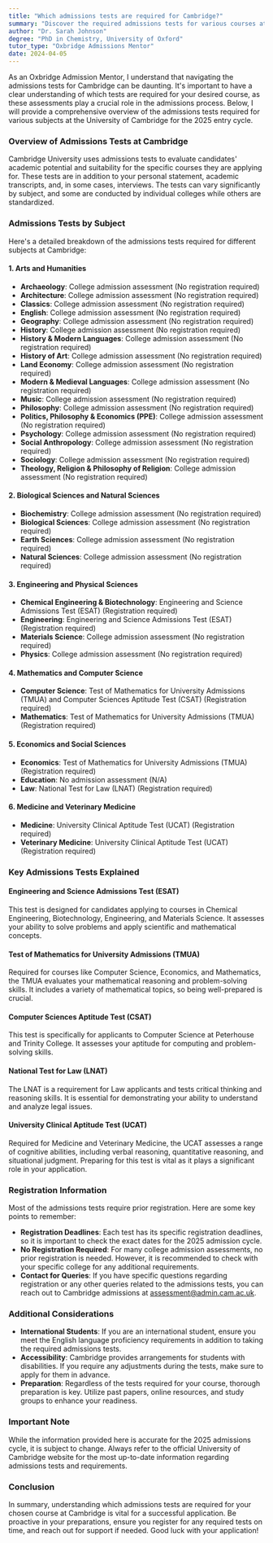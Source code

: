 ```yaml
---
title: "Which admissions tests are required for Cambridge?"
summary: "Discover the required admissions tests for various courses at Cambridge University for 2025 entry to enhance your application success."
author: "Dr. Sarah Johnson"
degree: "PhD in Chemistry, University of Oxford"
tutor_type: "Oxbridge Admissions Mentor"
date: 2024-04-05
---
```


As an Oxbridge Admission Mentor, I understand that navigating the admissions tests for Cambridge can be daunting. It's important to have a clear understanding of which tests are required for your desired course, as these assessments play a crucial role in the admissions process. Below, I will provide a comprehensive overview of the admissions tests required for various subjects at the University of Cambridge for the 2025 entry cycle.

### Overview of Admissions Tests at Cambridge

Cambridge University uses admissions tests to evaluate candidates' academic potential and suitability for the specific courses they are applying for. These tests are in addition to your personal statement, academic transcripts, and, in some cases, interviews. The tests can vary significantly by subject, and some are conducted by individual colleges while others are standardized.

### Admissions Tests by Subject

Here's a detailed breakdown of the admissions tests required for different subjects at Cambridge:

#### 1. **Arts and Humanities**

- **Archaeology**: College admission assessment (No registration required)
- **Architecture**: College admission assessment (No registration required)
- **Classics**: College admission assessment (No registration required)
- **English**: College admission assessment (No registration required)
- **Geography**: College admission assessment (No registration required)
- **History**: College admission assessment (No registration required)
- **History & Modern Languages**: College admission assessment (No registration required)
- **History of Art**: College admission assessment (No registration required)
- **Land Economy**: College admission assessment (No registration required)
- **Modern & Medieval Languages**: College admission assessment (No registration required)
- **Music**: College admission assessment (No registration required)
- **Philosophy**: College admission assessment (No registration required)
- **Politics, Philosophy & Economics (PPE)**: College admission assessment (No registration required)
- **Psychology**: College admission assessment (No registration required)
- **Social Anthropology**: College admission assessment (No registration required)
- **Sociology**: College admission assessment (No registration required)
- **Theology, Religion & Philosophy of Religion**: College admission assessment (No registration required)

#### 2. **Biological Sciences and Natural Sciences**

- **Biochemistry**: College admission assessment (No registration required)
- **Biological Sciences**: College admission assessment (No registration required)
- **Earth Sciences**: College admission assessment (No registration required)
- **Natural Sciences**: College admission assessment (No registration required)

#### 3. **Engineering and Physical Sciences**

- **Chemical Engineering & Biotechnology**: Engineering and Science Admissions Test (ESAT) (Registration required)
- **Engineering**: Engineering and Science Admissions Test (ESAT) (Registration required)
- **Materials Science**: College admission assessment (No registration required)
- **Physics**: College admission assessment (No registration required)

#### 4. **Mathematics and Computer Science**

- **Computer Science**: Test of Mathematics for University Admissions (TMUA) and Computer Sciences Aptitude Test (CSAT) (Registration required)
- **Mathematics**: Test of Mathematics for University Admissions (TMUA) (Registration required)

#### 5. **Economics and Social Sciences**

- **Economics**: Test of Mathematics for University Admissions (TMUA) (Registration required)
- **Education**: No admission assessment (N/A)
- **Law**: National Test for Law (LNAT) (Registration required)

#### 6. **Medicine and Veterinary Medicine**

- **Medicine**: University Clinical Aptitude Test (UCAT) (Registration required)
- **Veterinary Medicine**: University Clinical Aptitude Test (UCAT) (Registration required)

### Key Admissions Tests Explained

#### Engineering and Science Admissions Test (ESAT)

This test is designed for candidates applying to courses in Chemical Engineering, Biotechnology, Engineering, and Materials Science. It assesses your ability to solve problems and apply scientific and mathematical concepts.

#### Test of Mathematics for University Admissions (TMUA)

Required for courses like Computer Science, Economics, and Mathematics, the TMUA evaluates your mathematical reasoning and problem-solving skills. It includes a variety of mathematical topics, so being well-prepared is crucial.

#### Computer Sciences Aptitude Test (CSAT)

This test is specifically for applicants to Computer Science at Peterhouse and Trinity College. It assesses your aptitude for computing and problem-solving skills.

#### National Test for Law (LNAT)

The LNAT is a requirement for Law applicants and tests critical thinking and reasoning skills. It is essential for demonstrating your ability to understand and analyze legal issues.

#### University Clinical Aptitude Test (UCAT)

Required for Medicine and Veterinary Medicine, the UCAT assesses a range of cognitive abilities, including verbal reasoning, quantitative reasoning, and situational judgment. Preparing for this test is vital as it plays a significant role in your application.

### Registration Information

Most of the admissions tests require prior registration. Here are some key points to remember:

- **Registration Deadlines**: Each test has its specific registration deadlines, so it is important to check the exact dates for the 2025 admission cycle.
- **No Registration Required**: For many college admission assessments, no prior registration is needed. However, it is recommended to check with your specific college for any additional requirements.
- **Contact for Queries**: If you have specific questions regarding registration or any other queries related to the admissions tests, you can reach out to Cambridge admissions at assessment@admin.cam.ac.uk.

### Additional Considerations

- **International Students**: If you are an international student, ensure you meet the English language proficiency requirements in addition to taking the required admissions tests.
- **Accessibility**: Cambridge provides arrangements for students with disabilities. If you require any adjustments during the tests, make sure to apply for them in advance.
- **Preparation**: Regardless of the tests required for your course, thorough preparation is key. Utilize past papers, online resources, and study groups to enhance your readiness.

### Important Note

While the information provided here is accurate for the 2025 admissions cycle, it is subject to change. Always refer to the official University of Cambridge website for the most up-to-date information regarding admissions tests and requirements.

### Conclusion

In summary, understanding which admissions tests are required for your chosen course at Cambridge is vital for a successful application. Be proactive in your preparations, ensure you register for any required tests on time, and reach out for support if needed. Good luck with your application!
    